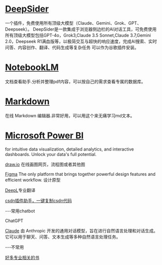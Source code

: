# [DeepSider](https://www.deepsider.ai/)
一个插件，免费使用所有顶级大模型（Claude、Gemini、Grok、GPT、Deepseek）。
DeepSider是一款集成于浏览器侧边栏的AI对话工具，可免费使用所有顶级大模型包括GPT-4o，Grok3,Claude 3.5 Sonnet,Claude 3.7,Gemini 2.0，Deepseek R1满血版等，以极简交互与超快的响应速度，完成AI搜索、实时问答、内容创作、翻译、代码生成等复杂任务
可以作为谷歌插件安装。

# [NotebookLM](https://notebooklm.google/)
文档查看助手.分析并整理pdf内容，可以按自己的需求查看专属的数据库。

# [Markdown](https://markdown.lovejade.cn/)
在线 Markdown 编辑器.非常好用，可以用这个来无痛学习md文本。

# [Microsoft Power BI](https://app.powerbi.com/) 
for intuitive data visualization, detailed analytics, and interactive dashboards. Unlock your data's full potential.

[draw.io](https://app.diagrams.net/) 在线画图网页，流程图或者其他图

[Figma](https://www.figma.com/?utm_source=google&utm_medium=cpc&utm_campaign=21280874381&utm_term=figma&utm_content=699203569598&utm_adgroup=165230435274&gad_source=1&gbraid=0AAAAACTf0kPZGmI5fV-iVShlvfFNCGtzo&gclid=Cj0KCQjw_JzABhC2ARIsAPe3ynqEPtIfoIJHYyb_4gmskbp_0is8T9jC9BEJvkzXU6ujFjjQ2Bb2oBwaAm4ZEALw_wcB)
 The only platform that brings together powerful design features and efficient workflow.
设计原型

[DeepL](https://www.deepl.com/en/translator)专业翻译 

[csdn插件助手，一键复制csdn代码](https://lwebapp.com/zh/post/copy-csdn)

---常用chatbot

ChatGPT

[Claude](https://claude.ai/) 由 Anthropic 开发的通用对话模型，旨在进行自然语言处理和对话生成。它可以用于聊天、问答、文本生成等多种自然语言处理任务。

---不常用

[好多专业相关的书](https://github.com/Dujltqzv/Some-Many-Books)

